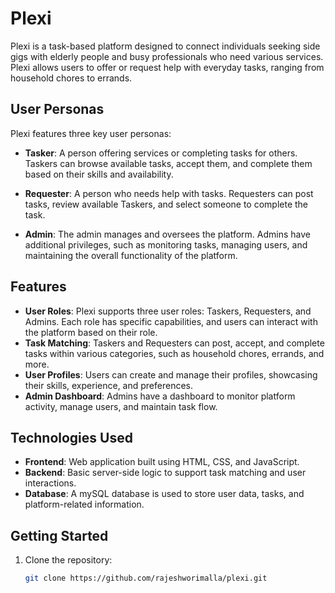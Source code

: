 # Plexi

Plexi is a task-based platform designed to connect individuals seeking side gigs with elderly people and busy professionals who need various services. Plexi allows users to offer or request help with everyday tasks, ranging from household chores to errands.

## User Personas

Plexi features three key user personas:

- **Tasker**: A person offering services or completing tasks for others. Taskers can browse available tasks, accept them, and complete them based on their skills and availability.
  
- **Requester**: A person who needs help with tasks. Requesters can post tasks, review available Taskers, and select someone to complete the task.
  
- **Admin**: The admin manages and oversees the platform. Admins have additional privileges, such as monitoring tasks, managing users, and maintaining the overall functionality of the platform.

## Features

- **User Roles**: Plexi supports three user roles: Taskers, Requesters, and Admins. Each role has specific capabilities, and users can interact with the platform based on their role.
- **Task Matching**: Taskers and Requesters can post, accept, and complete tasks within various categories, such as household chores, errands, and more.
- **User Profiles**: Users can create and manage their profiles, showcasing their skills, experience, and preferences.
- **Admin Dashboard**: Admins have a dashboard to monitor platform activity, manage users, and maintain task flow.

## Technologies Used

- **Frontend**: Web application built using HTML, CSS, and JavaScript.
- **Backend**: Basic server-side logic to support task matching and user interactions.
- **Database**: A mySQL database is used to store user data, tasks, and platform-related information. 

## Getting Started

1. Clone the repository:

   ```bash
   git clone https://github.com/rajeshworimalla/plexi.git
